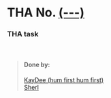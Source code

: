 # THA No.  [(---)](link)

### THA task

<br>

> #### Done by:
>[KayDee (hum first hum first)](https://github.com/kaydee0502/devsnest-frontend/tree/master/react%20thas/devsnest/src/Day21)  <br>
>[Sherl](https://github.com/aayushi221/Devsnest-Frontend/tree/main/dontreact/src/day21)  <br>
>
>
